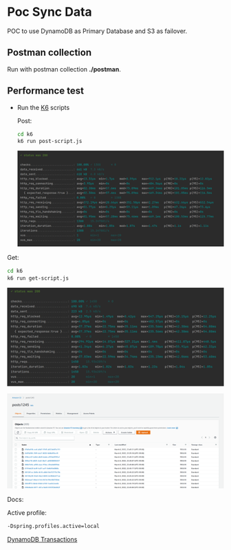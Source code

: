 # Poc Sync Data

POC to use DynamoDB as Primary Database and S3 as failover.

## Postman collection

Run with postman collection **./postman**.

## Performance test

* Run the [K6](https://k6.io/) scripts

  Post:

   ```sh
   cd k6
   k6 run post-script.js
   ```
  ![image](images/post-results.png)


Get:

   ```sh
   cd k6
   k6 run get-script.js
   ```
![image](images/get-results.png)

![image](images/posts.png)


Docs:

Active profile:

```sh
-Dspring.profiles.active=local
```

[DynamoDB Transactions](https://docs.aws.amazon.com/amazondynamodb/latest/developerguide/DynamoDBMapper.Transactions.html)

